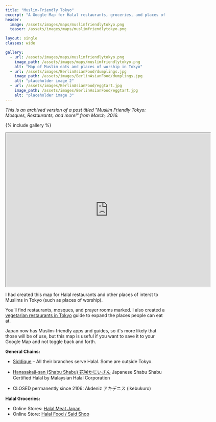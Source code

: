 ```yaml
---
title: "Muslim-Friendly Tokyo"
excerpt: "A Google Map for Halal restaurants, groceries, and places of worship from 2016"
header:
  image: /assets/images/maps/muslimfriendlytokyo.png
  teaser: /assets/images/maps/muslimfriendlytokyo.png

layout: single
classes: wide

gallery:
  - url: /assets/images/maps/muslimfriendlytokyo.png
    image_path: /assets/images/maps/muslimfriendlytokyo.png
    alt: "Map of Muslim eats and places of worship in Tokyo"
  - url: /assets/images/BerlinAsianFood/dumplings.jpg
    image_path: /assets/images/BerlinAsianFood/dumplings.jpg
    alt: "placeholder image 2"
  - url: /assets/images/BerlinAsianFood/eggtart.jpg
    image_path: /assets/images/BerlinAsianFood/eggtart.jpg
    alt: "placeholder image 3"
---
```


*This is an archived version of a post titled "Muslim Friendly Tokyo: Mosques, Restaurants, and more!" from March, 2016.*

{% include gallery %}

<iframe src="https://www.google.com/maps/d/embed?mid=13kAIidCrYBQHGvuJuwBtfEF3mzU" width="640" height="480"></iframe>

I had created this map for Halal restaurants and other places of interst to Muslims in Tokyo (such as places of worship).

You’ll find restaurants, mosques, and prayer rooms marked. I also created a [vegetarian restaurants in Tokyo](https://thecupandtheroad.com/2016/02/10/vegetarian-restaurants-tokyo/) guide to expand the places people can eat at.

Japan now has Muslim-friendly apps and guides, so it's more likely that those will be of use, but this map is useful if you want to save it to your Google Map and not toggle back and forth. 

**General Chains:**

* [Siddique](http://www.siddique.co.jp/#!find-shops/c1tlk) – All their branches serve Halal. Some are outside Tokyo.
* [Hanasakaji-san (Shabu Shabu) 花咲かじいさん](http://www.hanasakaji-san.jp/) Japanese Shabu Shabu Certified Halal by Malaysian Halal Corporation

* CLOSED permanently since 2106: Akdeniz アキデニス (Ikebukuro)

**Halal Groceries:**

* Online Stores: [Halal Meat Japan](http://mhalalc.ocnk.biz/)
* Online Store: [Halal Food / Said Shop](http://halal-food.jp/)